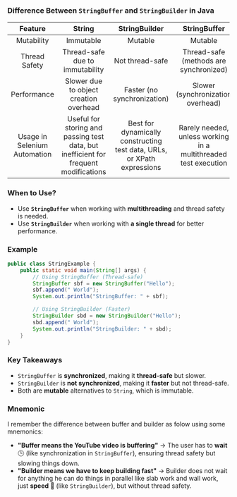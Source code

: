 ### **Difference Between `StringBuffer` and `StringBuilder` in Java**

|            Feature           |                                        String                                        |                              StringBuilder                              |                           StringBuffer                          |
|:----------------------------:|:------------------------------------------------------------------------------------:|:-----------------------------------------------------------------------:|:---------------------------------------------------------------:|
| Mutability                   | Immutable                                                                            | Mutable                                                                 | Mutable                                                         |
| Thread Safety                | Thread-safe due to immutability                                                      | Not thread-safe                                                         | Thread-safe (methods are synchronized)                          |
| Performance                  | Slower due to object creation overhead                                               | Faster (no synchronization)                                             | Slower (synchronization overhead)                               |
| Usage in Selenium Automation | Useful for storing and passing test data, but inefficient for frequent modifications | Best for dynamically constructing test data, URLs, or XPath expressions | Rarely needed, unless working in a multithreaded test execution |

### **When to Use?**

*   Use **`StringBuffer`** when working with **multithreading** and thread safety is needed.
*   Use **`StringBuilder`** when working with **a single thread** for better performance.

### **Example**

```java
public class StringExample {
    public static void main(String[] args) {
        // Using StringBuffer (Thread-safe)
        StringBuffer sbf = new StringBuffer("Hello");
        sbf.append(" World");
        System.out.println("StringBuffer: " + sbf);

        // Using StringBuilder (Faster)
        StringBuilder sbd = new StringBuilder("Hello");
        sbd.append(" World");
        System.out.println("StringBuilder: " + sbd);
    }
}
```

### **Key Takeaways**

*   `StringBuffer` is **synchronized**, making it **thread-safe** but slower.
*   `StringBuilder` is **not synchronized**, making it **faster** but not thread-safe.
*   Both are **mutable** alternatives to `String`, which is immutable.


### **Mnemonic**
I remember the difference between buffer and builder as folow using some mnemonics:

*   **"Buffer means the YouTube video is buffering"** → The user has to **wait** 🕒 (like synchronization in `StringBuffer`), ensuring thread safety but slowing things down.
*   **"Builder means we have to keep building fast"** → Builder does not wait for anything he can do things in parallel like slab work and wall work, just **speed** 🚀 (like `StringBuilder`), but without thread safety.